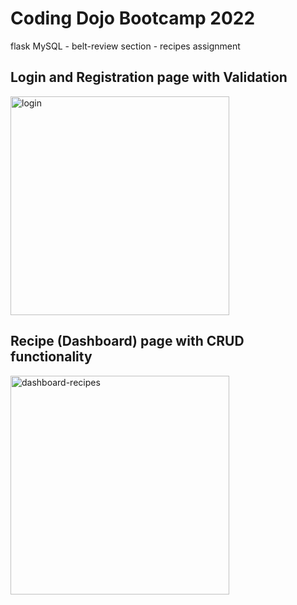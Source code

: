 # Coding Dojo Bootcamp 2022
flask MySQL - belt-review section - recipes assignment

## Login and Registration page with Validation

<img width="350" alt="login" src="https://user-images.githubusercontent.com/99504059/178805351-954d0c99-9070-4880-9338-9ae1736453f6.png">

## Recipe (Dashboard) page with CRUD functionality

<img width="350" alt="dashboard-recipes" src="https://user-images.githubusercontent.com/99504059/178805520-1535629d-01da-4fd2-8110-cbe7291a8610.png">

